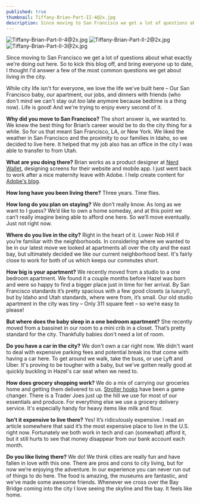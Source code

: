 ```yaml
---
published: true
thumbnail: Tiffany-Brian-Part-II-4@2x.jpg
description: Since moving to San Francisco we get a lot of questions about what exactly we're doing out here. So to kick this blog off, and bring everyone up to date, I thought I'd answer a few of the most common questions we get about living in the city.
---
```


![Tiffany-Brian-Part-II-4@2x.jpg]({{site.baseurl}}/img/Tiffany-Brian-Part-II-4@2x.jpg)
![Tiffany-Brian-Part-II-2@2x.jpg]({{site.baseurl}}/img/Tiffany-Brian-Part-II-2@2x.jpg)
![Tiffany-Brian-Part-II-3@2x.jpg]({{site.baseurl}}/img/Tiffany-Brian-Part-II-3@2x.jpg)

Since moving to San Francisco we get a lot of questions about what exactly we're doing out here. So to kick this blog off, and bring everyone up to date, I thought I'd answer a few of the most common questions we get about living in the city.
<!--more-->


While city life isn't for everyone, we love the life we've built here – Our San Francisco baby, our apartment, our jobs, and dinners with friends (who don't mind we can't stay out _too_ late anymore because bedtime is a thing now). Life is good! And we're trying to enjoy every second of it.

**Why did you move to San Francisco?** The short answer is, we wanted to. We knew the best thing for Brian’s career would be to do the city thing for a while. So for us that meant San Francisco, LA, or New York. We liked the weather in San Francisco and the proximity to our families in Idaho, so we decided to live here. It helped that my job also has an office in the city I was able to transfer to from Utah.

**What are you doing there?** Brian works as a product designer at [Nerd Wallet](https://www.nerdwallet.com/), designing screens for their website and mobile app. I just went back to work after a nice maternity leave with Adobe. I help create content for [Adobe's blog](https://theblog.adobe.com/).

**How long have you been living there?** Three years. Time flies.

**How long do you plan on staying?** We don’t really know. As long as we want to I guess? We’d like to own a home someday, and at this point we can’t really imagine being able to afford one here. So we’ll move eventually. Just not right now.

**Where do you live in the city?** Right in the heart of it. Lower Nob Hill if you’re familiar with the neighborhoods. In considering where we wanted to be in our latest move we looked at apartments all over the city and the east bay, but ultimately decided we like our current neighborhood best. It's fairly close to work for both of us which keeps our commutes short.

**How big is your apartment?** We recently moved from a studio to a one bedroom apartment. We found it a couple months before Hazel was born and were so happy to find a bigger place just in time for her arrival. By San Francisco standards it’s pretty spacious with a few good closets (a luxury!), but by Idaho and Utah standards, where were from, it’s small. Our old studio apartment in the city was tiny – Only 311 square feet – so we’re easy to please!

**But where does the baby sleep in a one bedroom apartment?** She recently moved from a bassinet in our room to a mini crib in a closet. That’s pretty standard for the city. Thankfully babies don't need a lot of room.

**Do you have a car in the city?** We don't own a car right now. We didn't want to deal with expensive parking fees and potential break ins that come with having a car here. To get around we walk, take the buss, or use Lyft and Uber. It's proving to be tougher with a baby, but we've gotten really good at quickly buckling in Hazel's car seat when we need to.

**How does grocery shopping work?** We do a mix of carrying our groceries home and getting them delivered to us. [Stroller hooks](https://www.amazon.com/Think-King-Stroller-Wheelchair-Rollator/dp/B002MXP3SM/ref=sr_1_7_s_it?s=baby-products&ie=UTF8&qid=1514784564&sr=1-7&keywords=stroller+hooks) have been a game changer. There is a Trader Joes just up the hill we use for most of our essentials and produce. For everything else we use a grocery delivery service. It's especially handy for heavy items like milk and flour.

**Isn’t it expensive to live there?** Yes! It’s ridiculously expensive. I read an article somewhere that said it’s the most expensive place to live in the U.S. right now. Fortunately we both work in tech and can (somewhat) afford it, but it still hurts to see that money disappear from our bank account each month.

**Do you like living there?** We do! We think cities are really fun and have fallen in love with this one. There are pros and cons to city living, but for now we’re enjoying the adventure. In our experience you can never run out of things to do here. The food is amazing, the museums are fantastic, and we've made some awesome friends. Whenever we cross over the Bay Bridge coming into the city I love seeing the skyline and the bay. It feels like home.

